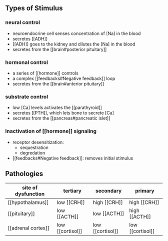 ## Types of Stimulus
### neural control
- neuroendocrine cell senses concentration of \[Na\] in the blood
- secretes [[ADH]]
- [[ADH]] goes to the kidney and dilutes the \[Na\] in the blood
- secretes from the [[brain#posterior pituitary]]
### hormonal control
- a series of [[hormone]] controls
- a complex [[feedbacks#Negative feedback]] loop
- secretes from the [[brain#anterior pituitary]]
### substrate control
- low \[Ca\] levels activates the [[parathyroid]]
- secretes [[PTH]], which lets bone to secrete \[Ca\]
- secretes from the [[pancreas#pancreatic islet]]

### Inactivation of [[hormone]] signaling
- receptor desensitization:
	- sequestration
	- degredation
- [[feedbacks#Negative feedback]]: removes initial stimulus

## Pathologies

| site of dysfunction | tertiary | secondary | primary | 
| --- | --- | --- | --- |
| [[hypothalamus]] |  low [[CRH]] | high [[CRH]] | high [[CRH]] |
| [[pituitary]] | low [[ACTH]] | low [[ACTH]] | high [[ACTH]] |
| [[adrenal cortex]] |  low [[cortisol]] | low [[cortisol]] | low [[cortisol]] |